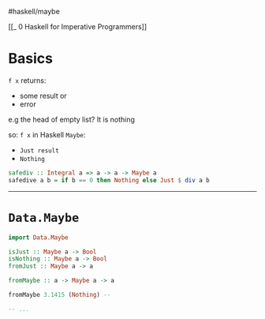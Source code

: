 #haskell/maybe 

[[_ 0 Haskell for Imperative Programmers]]


# Basics
`f x`  returns:
- some result or
- error 

e.g the head of empty list? It is nothing

so:
`f x` in Haskell `Maybe`:
- `Just result`
- `Nothing`

```haskell
safediv :: Integral a => a -> a -> Maybe a
safedive a b = if b == 0 then Nothing else Just $ div a b
```

---
# `Data.Maybe`
```haskell
import Data.Maybe

isJust :: Maybe a -> Bool
isNothing :: Maybe a -> Bool 
fromJust :: Maybe a -> a

fromMaybe :: a -> Maybe a -> a

fromMaybe 3.1415 (Nothing) -- 

-- ...
```











